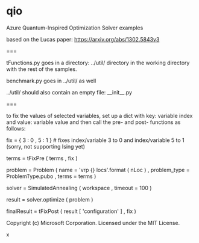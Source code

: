 # qio

Azure Quantum-Inspired Optimization Solver examples

based on the Lucas paper:  https://arxiv.org/abs/1302.5843v3

===

tFunctions.py goes in a directory: ../util/ directory in the working directory with the rest of the samples.

benchmark.py goes in ../util/ as well

../util/ should also contain an empty file:  \_\_init\_\_.py


===

to fix the values of selected variables, set up a dict with key:  variable index and value:  variable value and then call the pre- and post- functions as follows:

fix = { 3 : 0 , 5 : 1 }  # fixes index/variable 3 to 0 and index/variable 5 to 1 (sorry, not supporting Ising yet)

terms = tFixPre ( terms , fix )

problem = Problem ( name = 'vrp {} locs'.format ( nLoc ) , problem_type = ProblemType.pubo , terms = terms )

solver = SimulatedAnnealing ( workspace , timeout = 100 ) 

result = solver.optimize ( problem )

finalResult = tFixPost ( result [ 'configuration' ] , fix )


Copyright (c) Microsoft Corporation.
Licensed under the MIT License.

x